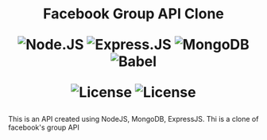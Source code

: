 <div align='center'>
    <h1>Facebook Group API Clone

![Node.JS](https://img.shields.io/badge/-Node.JS-black?style=plastic&logo=Node.js)
![Express.JS](https://img.shields.io/badge/-Express.JS-c7b198?style=plastic&logo=Express.JS)
![MongoDB](https://img.shields.io/badge/-MongoDB-black?style=plastic&logo=mongodb)
![Babel](https://img.shields.io/badge/-Babel-4B275F?style=plastic&logo=Babel)


![License](https://img.shields.io/badge/License%20-MIT-green)
![License](https://img.shields.io/badge/Under%20Development-red)
</h1>
</div>
This is an API created using NodeJS, MongoDB, ExpressJS. Thi is a clone of facebook's group API
